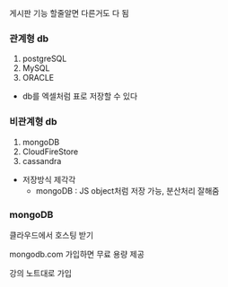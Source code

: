 게시판 기능 할줄알면 다른거도 다 됨

### 관계형 db

1. postgreSQL
2. MySQL
3. ORACLE

- db를 엑셀처럼 표로 저장할 수 있다

### 비관계형 db

1. mongoDB
2. CloudFireStore
3. cassandra

- 저장방식 제각각
  - mongoDB : JS object처럼 저장 가능, 분산처리 잘해줌

### mongoDB

클라우드에서 호스팅 받기

mongodb.com 가입하면 무료 용량 제공

강의 노트대로 가입
